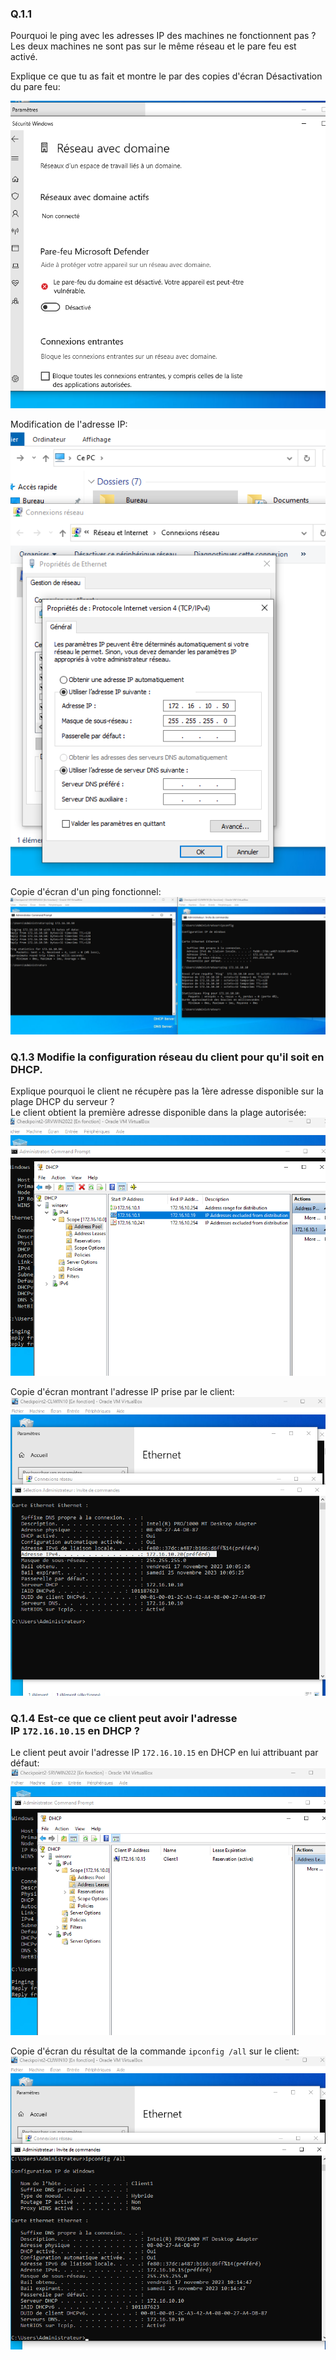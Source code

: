 
### Q.1.1

Pourquoi le ping avec les adresses IP des machines ne fonctionnent pas ? 
Les deux machines ne sont pas sur le même réseau et le pare feu est activé.

Explique ce que tu as fait et montre le par des copies d'écran
Désactivation du pare feu:

![img](https://github.com/shagoi/donnees/blob/main/supp_parefeu.png?raw=true)


Modification de l'adresse IP:
![img](https://github.com/shagoi/donnees/blob/main/modif_ip.png?raw=true)


Copie d'écran d'un ping fonctionnel:
![img](https://github.com/shagoi/donnees/blob/main/ping.png?raw=true)



### Q.1.3 Modifie la configuration réseau du client pour qu'il soit en DHCP.

Explique pourquoi le client ne récupère pas la 1ère adresse disponible sur la plage DHCP du serveur ?  
Le client obtient la première adresse disponible dans la plage autorisée:
![img](https://github.com/shagoi/donnees/blob/main/plage_dhcp.png?raw=true)

Copie d'écran montrant l'adresse IP prise par le client:
![img](https://github.com/shagoi/donnees/blob/main/ip_client1.png?raw=true)


### Q.1.4 Est-ce que ce client peut avoir l'adresse IP `172.16.10.15` en DHCP ?

Le client peut avoir l'adresse IP `172.16.10.15` en DHCP en lui attribuant par défaut:
![img](https://github.com/shagoi/donnees/blob/main/reservation_dhcp.png?raw=true)

Copie d'écran du résultat de la commande `ipconfig /all` sur le client:
![img](https://github.com/shagoi/donnees/blob/main/ipconfig_all.png?raw=true)
